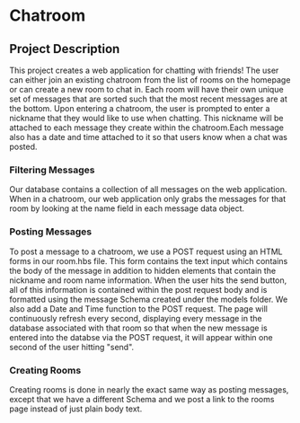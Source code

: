 # Chatroom

## Project Description
<!-- you can include known bugs, design decisions, external references used... -->
This project creates a web application for chatting with friends! The user can either join an existing chatroom from the list of rooms on the homepage or can create a new room to chat in. Each room will have their own unique set of messages that are sorted such that the most recent messages are at the bottom. Upon entering a chatroom, the user is prompted to enter a nickname that they would like to use when chatting. This nickname will be attached to each message they create within the chatroom.Each message also has a date and time attached to it so that users know when a chat was posted.

### Filtering Messages
Our database contains a collection of all messages on the web application. When in a chatroom, our web application only grabs the messages for that room by looking at the name field in each message data object. 

### Posting Messages
To post a message to a chatroom, we use a POST request using an HTML forms in our room.hbs file. This form contains the text input which contains the body of the message in addition to hidden elements that contain the nickname and room name information. When the user hits the send button, all of this information is contained within the post request body and is formatted using the message Schema created under the models folder. We also add a Date and Time function to the POST request. The page will continuously refresh every second, displaying every message in the database associated with that room so that when the new message is entered into the databse via the POST request, it will appear within one second of the user hitting "send".

### Creating Rooms
Creating rooms is done in nearly the exact same way as posting messages, except that we have a different Schema and we post a link to the rooms page instead of just plain body text.
